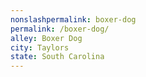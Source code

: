 ```yaml
---
﻿nonslashpermalink: boxer-dog
permalink: /boxer-dog/
alley: Boxer Dog
city: Taylors
state: South Carolina
---
```


